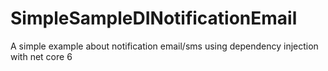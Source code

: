 # SimpleSampleDINotificationEmail
A simple example about notification email/sms using dependency injection with net core 6
